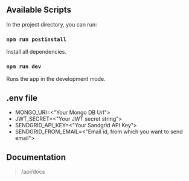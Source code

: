 ## Available Scripts

In the project directory, you can run:

### `npm run postinstall`

Install all dependencies.

### `npm run dev`

Runs the app in the development mode.

## .env file

-   MONGO_URI=<"Your Mongo DB Url">
-   JWT_SECRET=<"Your JWT secret string">
-   SENDGRID_API_KEY=<"Your Sandgrid API Key">
-   SENDGRID_FROM_EMAIL=<"Email id, from which you want to send email">

## Documentation

> /api/docs

